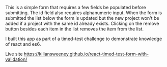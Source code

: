 This is a simple form that requires a few fields be populated before submitting. The id field also requires alphanumeric input. When the form is submitted the list below the form is updated but the new project won't be added if a project with the same id already exists. Clicking on the remove button besides each item in the list removes the item from the list.

I built this app as part of a timed-test challenge to demonstrate knowledge of react and es6.

Live site
https://kiliansweeney.github.io/react-timed-test-form-with-validation/
